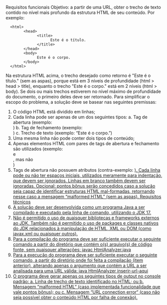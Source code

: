 Requisitos funcionais
Objetivo: a partir de uma URL, obter o trecho de texto contido no
nível mais profundo da estrutura HTML de seu conteúdo. Por
exemplo:

      <html>
            <head>
                  <title>
                        Este é o título.
                  </title>
            </head>
            <body>
                  Este é o corpo.
            </body>
      </html>
      
Na estrutura HTML acima, o trecho desejado como retorno é "Este é o título." (sem as aspas), porque está em 3 níveis de profundidade (html > head > title), enquanto o trecho "Este é o corpo." está em 2 níveis (html > body). Se dois ou mais trechos estiverem no nível máximo de profundidade do documento, o primeiro deles deve ser retornado.
Para simplificar o escopo do problema, a solução deve se basear nas seguintes premissas:
1. O código HTML está dividido em linhas;
2. Cada linha pode ser apenas de um dos seguintes tipos:
a. Tag de abertura (exemplo: <div>)
b. Tag de fechamento (exemplo: </div>)
c. Trecho de texto (exemplo: “Este é o corpo.”)
3. Uma mesma linha não pode conter dois tipos de conteúdo;
4. Apenas elementos HTML com pares de tags de abertura e fechamento são utilizados (exemplo: <div> e </div>, mas não <br/>)
5. Tags de abertura não possuem atributos (contra-exemplo: <a href=”link”>).
Cada linha pode ou não ter espaços iniciais, utilizados meramente para indentação, que devem ser ignorados. Linhas em branco também devem ser ignoradas.
Opcional: pontos bônus serão concedidos caso a solução seja capaz de identificar estruturas HTML mal-formadas, retornando nesse caso a mensagem “malformed HTML” (sem as aspas).
Requisitos técnicos
1. A solução deve ser desenvolvida como um programa Java a ser compilado e executado pela linha de comando, utilizando o JDK 17.
2. Não é permitido o uso de quaisquer bibliotecas e frameworks externos ao JDK. Também não é permitido o uso de packages e classes nativos do JDK relacionados à manipulação de HTML, XML ou DOM (como javax.xml ou quaisquer outros).
3. Para a compilação do programa deve ser suficiente executar o seguinte comando a partir do diretório que contém o(s) arquivo(s) de código fonte, sem quaisquer alterações: javac HtmlAnalyzer.java
4. Para a execução do programa deve ser suficiente executar o seguinte comando, a partir do diretório onde foi feita a compilação (item anterior), alterando apenas o argumento que contém a URL a ser analisada para uma URL válida: java HtmlAnalyzer inserir-url-aqui
5. O programa deve gerar apenas os seguintes tipos de output no console padrão:
a. Linha de trecho de texto identificado no HTML; ou
b. Mensagem “malformed HTML“ (caso implementada funcionalidade que vale pontos bônus); ou
c. Mensagem “URL connection error“ (caso não seja possível obter o conteúdo HTML por falha de conexão).

